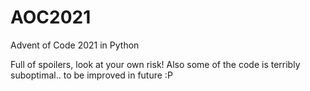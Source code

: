 # AOC2021
Advent of Code 2021 in Python

Full of spoilers, look at your own risk! Also some of the code is terribly suboptimal.. to be improved in future :P
